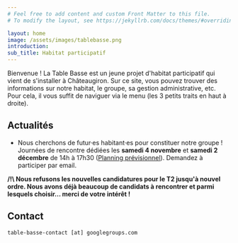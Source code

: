 ```yaml
---
# Feel free to add content and custom Front Matter to this file.
# To modify the layout, see https://jekyllrb.com/docs/themes/#overriding-theme-defaults

layout: home
image: /assets/images/tablebasse.png
introduction: 
sub_title: Habitat participatif
---
```


Bienvenue ! La Table Basse est un jeune projet d'habitat participatif qui vient de s'installer à Châteaugiron. Sur ce site, vous pouvez trouver des informations sur notre habitat, le groupe, sa gestion administrative, etc. Pour cela, il vous suffit de naviguer via le menu (les 3 petits traits en haut à droite).

## Actualités
- Nous cherchons de futur·es habitant·es pour constituer notre groupe ! Journées de rencontre dédiées les **samedi 4 novembre** et **samedi 2 décembre** de 14h à 17h30 ([Planning prévisionnel](https://docs.google.com/document/d/1O-Rxd629AZ797pOahEdXxmD5xmo2tW07ONqOKu6nfCo/edit?usp=sharing)). Demandez à participer par email.

**/!\ Nous refusons les nouvelles candidatures pour le T2 jusqu'à nouvel ordre. Nous avons déjà beaucoup de candidats à rencontrer et parmi lesquels choisir... merci de votre intérêt !**


## Contact
`table-basse-contact [at] googlegroups.com`
